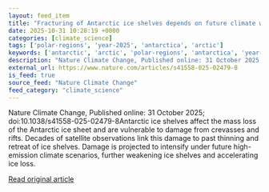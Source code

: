 ```yaml
---
layout: feed_item
title: "Fracturing of Antarctic ice shelves depends on future climate warming rate"
date: 2025-10-31 10:28:19 +0000
categories: [climate_science]
tags: ['polar-regions', 'year-2025', 'antarctica', 'arctic']
keywords: ['antarctic', 'arctic', 'polar-regions', 'antarctica', 'year-2025', 'shelves', 'fracturing']
description: "Nature Climate Change, Published online: 31 October 2025; doi:10"
external_url: https://www.nature.com/articles/s41558-025-02479-8
is_feed: true
source_feed: "Nature Climate Change"
feed_category: "climate_science"
---
```


Nature Climate Change, Published online: 31 October 2025; doi:10.1038/s41558-025-02479-8Antarctic ice shelves affect the mass loss of the Antarctic ice sheet and are vulnerable to damage from crevasses and rifts. Decades of satellite observations link this damage to past thinning and retreat of ice shelves. Damage is projected to intensify under future high-emission climate scenarios, further weakening ice shelves and accelerating ice loss.

[Read original article](https://www.nature.com/articles/s41558-025-02479-8)
